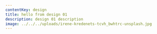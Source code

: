 ```yaml
---
contentKey: design
title: hello from design 01
description: design 01 description
image: ../../../uploads/irene-kredenets-tcvh_bwhtrc-unsplash.jpg
---
```

